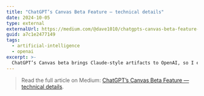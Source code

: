```yaml
---
title: "ChatGPT’s Canvas Beta Feature — technical details"
date: 2024-10-05
type: external
externalUrl: https://medium.com/@dave1010/chatgpts-canvas-beta-feature-internal-details-a7c1e2477149
guid: a7c1e2477149
tags:
  - artificial-intelligence
  - openai
excerpt: >-
  ChatGPT’s Canvas beta brings Claude-style artifacts to OpenAI, so I explored how it works behind the scenes.
---
```


> Read the full article on Medium: [ChatGPT’s Canvas Beta Feature — technical details](https://medium.com/@dave1010/chatgpts-canvas-beta-feature-internal-details-a7c1e2477149).
